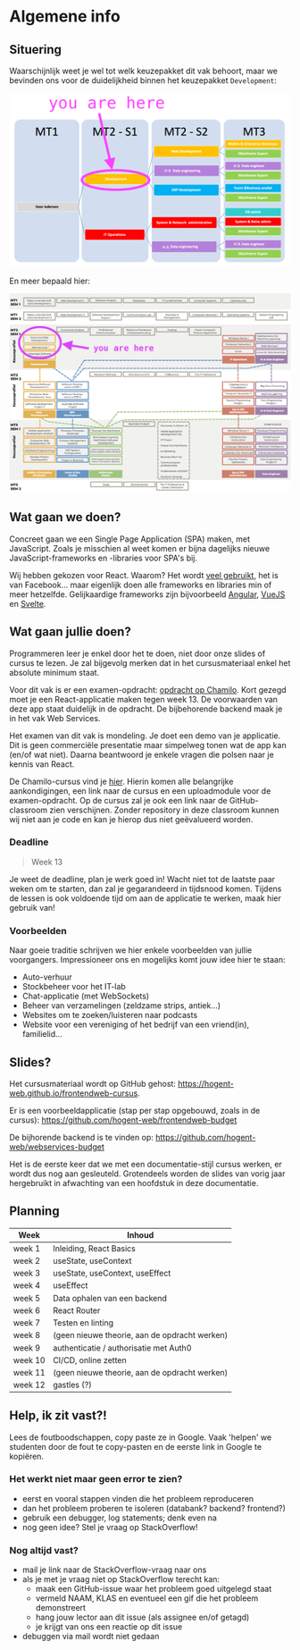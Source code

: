# Algemene info

## Situering

Waarschijnlijk weet je wel tot welk keuzepakket dit vak behoort, maar we bevinden ons voor de duidelijkheid binnen het keuzepakket `Development`:

![Keuzepakketen](./images/MT_development.png ':size=70%')

En meer bepaald hier:

![Dit vak in de keuzepakketen](./images/MT_olods.png ':size=70%')

## Wat gaan we doen?

Concreet gaan we een Single Page Application (SPA) maken, met JavaScript. Zoals je misschien al weet komen er bijna dagelijks nieuwe JavaScript-frameworks en -libraries voor SPA's bij.

Wij hebben gekozen voor React. Waarom? Het wordt [veel gebruikt](https://2021.stateofjs.com/en-US/libraries/front-end-frameworks), het is van Facebook... maar eigenlijk doen alle frameworks en libraries min of meer hetzelfde. Gelijkaardige frameworks zijn bijvoorbeeld [Angular](https://angular.io/), [VueJS](https://vuejs.org/) en [Svelte](https://svelte.dev/).

## Wat gaan jullie doen?

Programmeren leer je enkel door het te doen, niet door onze slides of cursus te lezen. Je zal bijgevolg merken dat in het cursusmateriaal enkel het absolute minimum staat.

Voor dit vak is er een examen-opdracht: [opdracht op Chamilo](https://chamilo.hogent.be/index.php?go=CourseViewer&application=Chamilo%5CApplication%5CWeblcms&course=53293&tool=Document&browser=Table&tool_action=Viewer&publication=2046257). Kort gezegd moet je een React-applicatie maken tegen week 13. De voorwaarden van deze app staat duidelijk in de opdracht. De bijbehorende backend maak je in het vak Web Services.

Het examen van dit vak is mondeling. Je doet een demo van je applicatie. Dit is geen commerciële presentatie maar simpelweg tonen wat de app kan (en/of wat niet). Daarna beantwoord je enkele vragen die polsen naar je kennis van React.

De Chamilo-cursus vind je [hier](https://chamilo.hogent.be/index.php?application=Chamilo%5CApplication%5CWeblcms&go=CourseViewer&course=53293). Hierin komen alle belangrijke aankondigingen, een link naar de cursus en een uploadmodule voor de examen-opdracht. Op de cursus zal je ook een link naar de GitHub-classroom zien verschijnen. Zonder repository in deze classroom kunnen wij niet aan je code en kan je hierop dus niet geëvalueerd worden.

### Deadline

> Week 13

Je weet de deadline, plan je werk goed in! Wacht niet tot de laatste paar weken om te starten, dan zal je gegarandeerd in tijdsnood komen. Tijdens de lessen is ook voldoende tijd om aan de applicatie te werken, maak hier gebruik van!

### Voorbeelden

Naar goeie traditie schrijven we hier enkele voorbeelden van jullie voorgangers. Impressioneer ons en mogelijks komt jouw idee hier te staan:

- Auto-verhuur
- Stockbeheer voor het IT-lab
- Chat-applicatie (met WebSockets)
- Beheer van verzamelingen (zeldzame strips, antiek...)
- Websites om te zoeken/luisteren naar podcasts
- Website voor een vereniging of het bedrijf van een vriend(in), familielid...

## Slides?

Het cursusmateriaal wordt op GitHub gehost: https://hogent-web.github.io/frontendweb-cursus.

Er is een voorbeeldapplicatie (stap per stap opgebouwd, zoals in de cursus): https://github.com/hogent-web/frontendweb-budget

De bijhorende backend is te vinden op: https://github.com/hogent-web/webservices-budget

Het is de eerste keer dat we met een documentatie-stijl cursus werken, er wordt dus nog aan gesleuteld. Grotendeels worden de slides van vorig jaar hergebruikt in afwachting van een hoofdstuk in deze documentatie.

## Planning

| Week    | Inhoud                                        |
| ------- | --------------------------------------------- |
| week 1  | Inleiding, React Basics                       |
| week 2  | useState, useContext                          |
| week 3  | useState, useContext, useEffect               |
| week 4  | useEffect                                     |
| week 5  | Data ophalen van een backend                  |
| week 6  | React Router                                  |
| week 7  | Testen en linting                             |
| week 8  | (geen nieuwe theorie, aan de opdracht werken) |
| week 9  | authenticatie / authorisatie met Auth0        |
| week 10 | CI/CD, online zetten                          |
| week 11 | (geen nieuwe theorie, aan de opdracht werken) |
| week 12 | gastles (?)                                   |

## Help, ik zit vast?!

Lees de foutboodschappen, copy paste ze in Google. Vaak 'helpen' we studenten door de fout te copy-pasten en de eerste link in Google te kopiëren.

### Het werkt niet maar geen error te zien?

- eerst en vooral stappen vinden die het probleem reproduceren
- dan het probleem proberen te isoleren (databank? backend? frontend?)
- gebruik een debugger, log statements; denk even na
- nog geen idee? Stel je vraag op StackOverflow!

### Nog altijd vast?

- mail je link naar de StackOverflow-vraag naar ons
- als je met je vraag niet op StackOverflow terecht kan:
    - maak een GitHub-issue waar het probleem goed uitgelegd staat
    - vermeld NAAM, KLAS en eventueel een gif die het probleem demonstreert
    - hang jouw lector aan dit issue (als assignee en/of getagd)
    - je krijgt van ons een reactie op dit issue
- debuggen via mail wordt niet gedaan
